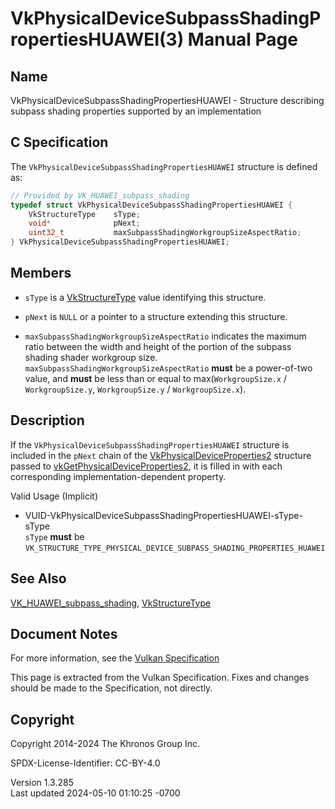 # VkPhysicalDeviceSubpassShadingPropertiesHUAWEI(3) Manual Page

## Name

VkPhysicalDeviceSubpassShadingPropertiesHUAWEI - Structure describing
subpass shading properties supported by an implementation



## <a href="#_c_specification" class="anchor"></a>C Specification

The `VkPhysicalDeviceSubpassShadingPropertiesHUAWEI` structure is
defined as:

``` c
// Provided by VK_HUAWEI_subpass_shading
typedef struct VkPhysicalDeviceSubpassShadingPropertiesHUAWEI {
    VkStructureType    sType;
    void*              pNext;
    uint32_t           maxSubpassShadingWorkgroupSizeAspectRatio;
} VkPhysicalDeviceSubpassShadingPropertiesHUAWEI;
```

## <a href="#_members" class="anchor"></a>Members

- `sType` is a [VkStructureType](https://registry.khronos.org/vulkan/specs/1.3-extensions/man/html/VkStructureType.html) value identifying
  this structure.

- `pNext` is `NULL` or a pointer to a structure extending this
  structure.

- <span id="limits-maxSubpassShadingWorkgroupSizeAspectRatio"></span>
  `maxSubpassShadingWorkgroupSizeAspectRatio` indicates the maximum
  ratio between the width and height of the portion of the subpass
  shading shader workgroup size.
  `maxSubpassShadingWorkgroupSizeAspectRatio` **must** be a power-of-two
  value, and **must** be less than or equal to max(`WorkgroupSize.x` /
  `WorkgroupSize.y`, `WorkgroupSize.y` / `WorkgroupSize.x`).

## <a href="#_description" class="anchor"></a>Description

If the `VkPhysicalDeviceSubpassShadingPropertiesHUAWEI` structure is
included in the `pNext` chain of the
[VkPhysicalDeviceProperties2](https://registry.khronos.org/vulkan/specs/1.3-extensions/man/html/VkPhysicalDeviceProperties2.html)
structure passed to
[vkGetPhysicalDeviceProperties2](https://registry.khronos.org/vulkan/specs/1.3-extensions/man/html/vkGetPhysicalDeviceProperties2.html),
it is filled in with each corresponding implementation-dependent
property.

Valid Usage (Implicit)

- <a
  href="#VUID-VkPhysicalDeviceSubpassShadingPropertiesHUAWEI-sType-sType"
  id="VUID-VkPhysicalDeviceSubpassShadingPropertiesHUAWEI-sType-sType"></a>
  VUID-VkPhysicalDeviceSubpassShadingPropertiesHUAWEI-sType-sType  
  `sType` **must** be
  `VK_STRUCTURE_TYPE_PHYSICAL_DEVICE_SUBPASS_SHADING_PROPERTIES_HUAWEI`

## <a href="#_see_also" class="anchor"></a>See Also

[VK_HUAWEI_subpass_shading](https://registry.khronos.org/vulkan/specs/1.3-extensions/man/html/VK_HUAWEI_subpass_shading.html),
[VkStructureType](https://registry.khronos.org/vulkan/specs/1.3-extensions/man/html/VkStructureType.html)

## <a href="#_document_notes" class="anchor"></a>Document Notes

For more information, see the <a
href="https://registry.khronos.org/vulkan/specs/1.3-extensions/html/vkspec.html#VkPhysicalDeviceSubpassShadingPropertiesHUAWEI"
target="_blank" rel="noopener">Vulkan Specification</a>

This page is extracted from the Vulkan Specification. Fixes and changes
should be made to the Specification, not directly.

## <a href="#_copyright" class="anchor"></a>Copyright

Copyright 2014-2024 The Khronos Group Inc.

SPDX-License-Identifier: CC-BY-4.0

Version 1.3.285  
Last updated 2024-05-10 01:10:25 -0700

